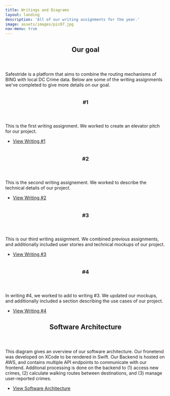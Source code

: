 ```yaml
---
title: Writings and Diagrams
layout: landing
description: 'All of our writing assignments for the year.'
image: assets/images/pic07.jpg
nav-menu: true
---
```


<!-- Main -->
<div id="main">

<!-- One -->
<section id="one">
	<div class="inner">
		<header class="major">
			<h2>Our goal</h2>
		</header>
		<p>Safestride is a platform that aims to combine the routing mechanisms of BING with local DC Crime data. Below are some of the writing assignments we've completed to give more details on our goal. </p>
	</div>
</section>

<!-- Two -->
<section id="two" class="spotlights">
	<section>
		<a href="https://docs.google.com/document/d/1hXZ1PhJKaMEWy9YVW8ofDcEMXxXo-6OEnfgAac0eE4Q/edit?usp=sharing" class="image">
			<img src="{% link assets/images/pic08.jpg %}" alt="" data-position="center center" />
		</a>
		<div class="content">
			<div class="inner">
				<header class="major">
					<h3>#1</h3>
				</header>
				<p>This is the first writing assignment. We worked to create an elevator pitch for our project.</p>
				<ul class="actions">
					<li><a href="https://docs.google.com/document/d/1hXZ1PhJKaMEWy9YVW8ofDcEMXxXo-6OEnfgAac0eE4Q/edit?usp=sharing" class="button">View Writing #1</a></li>
				</ul>
			</div>
		</div>
	</section>
	<section>
		<a href="https://docs.google.com/document/d/1Z3GaCVfoqDVgOD4r9svpZDQ1_c4aR1e0_WjtMTTVO1w/edit?usp=sharing" class="image">
			<img src="{% link assets/images/pic09.jpg %}" alt="" data-position="top center" />
		</a>
		<div class="content">
			<div class="inner">
				<header class="major">
					<h3>#2</h3>
				</header>
				<p>This is the second writing assignement. We worked to describe the technical details of our project. </p>
				<ul class="actions">
					<li><a href="https://docs.google.com/document/d/1Z3GaCVfoqDVgOD4r9svpZDQ1_c4aR1e0_WjtMTTVO1w/edit?usp=sharing" class="button">View Writing #2</a></li>
				</ul>
			</div>
		</div>
	</section>
	<section>
		<a href="https://docs.google.com/document/d/1k4OAe663G6DjW1-O7GUH0_caDw0-iNiLTysffpz2aws/edit?usp=sharing" class="image">
			<img src="{% link assets/images/pic10.jpg %}" alt="" data-position="25% 25%" />
		</a>
		<div class="content">
			<div class="inner">
				<header class="major">
					<h3>#3</h3>
				</header>
				<p>This is our third writing assignment. We combined previous assignments, and additionally included user stories and technical mockups of our project.</p>
				<ul class="actions">
					<li><a href="https://docs.google.com/document/d/1k4OAe663G6DjW1-O7GUH0_caDw0-iNiLTysffpz2aws/edit?usp=sharing" class="button">View Writing #3</a></li>
				</ul>
			</div>
		</div>
	</section>
	<section>
		<a href="https://docs.google.com/document/d/1Ztgss0Eu8udwcbOlt7Ct2rp_j54H75A0XqHyf01gsBQ/edit?usp=sharing" class="image">
			<img src="{% link assets/images/pic02.jpg %}" alt="" data-position="top center" />
		</a>
		<div class="content">
			<div class="inner">
				<header class="major">
					<h3>#4</h3>
				</header>
				<p>In writing #4, we worked to add to writing #3. We updated our mockups, and additionally included a section describing the use cases of our project.</p>
				<ul class="actions">
					<li><a href="https://docs.google.com/document/d/1Ztgss0Eu8udwcbOlt7Ct2rp_j54H75A0XqHyf01gsBQ/edit?usp=sharing" class="button">View Writing #4</a></li>
				</ul>
			</div>
		</div>
	</section>
</section>

<!-- Three -->
<section id="three">
	<div class="inner">
		<header class="major">
			<h2>Software Architecture</h2>
		</header>
		<p>This diagram gives an overview of our software architecture. Our fronetend was developed on XCode to be rendered
		in Swift. Our Backend is hosted on AWS, and contains multiple API endpoints to communicate with our frontend. Additonal 
		processing is done on the backend to (1) access new crimes, (2) calculate walking routes between destinations, and (3) 
		manage user-reported crimes. </p>
				<ul class="actions">
					<li><a href="https://drive.google.com/file/d/1CWjL1YWmHMvE0v3N9Kcy6HJck_w6RjyJ/view?usp=sharing" class="button">View Software Architecture</a></li>
				</ul>
	</div>
</section>

</div>
